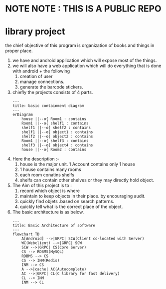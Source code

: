 # NOTE NOTE : THIS IS A PUBLIC REPO
# library project
the chief objective of this program is organization of books and things in proper place.

1. we have and android application which will expose most of the things.
1. we will also have a web application which will do everything that is done with android + the following
    1. creation of user
    1. manage connections.
    1. generate the barcode stickers.
1. chiefly the projects consists of 4 parts.
    ```mermaid
    ---
    title: basic containment diagram
    ---
    erDiagram
        house ||--o{ Room1 : contains
        Room1 ||--o{ shelf1 : contains 
        shelf1 ||--o{ shelf2 : contains
        shelf1 ||--o{ object1 : contains
        shelf2 ||--o{ object2 : contains
        Room1 ||--o{ shelf3 : contains
        shelf3 ||--o{ object4 : contains
        house ||--o{ Room2 : contains
    ```
1. Here the description :-
    1. house is the major unit. 1 Account contains only 1 house
    1. 1 house contains many rooms
    1. each room conatins shelfs
    1. shelfs can contain other shelves or they may directly hold object.
1. The Aim of this project is to :
    1. record which object is where
    1. maintain to keep objects in their place. by encouraging audit.
    1. quickly find objets .based on search patterns.
    1. quickly tell what is the correct place of the object.
1. The basic architecture is as below.
    ````mermaid
    ---
    title: Basic Architecture of software
    ---
    flowchart TD
        A[Android] -->|GRPC| SCW(Client co-located with Server)
        WC(Webclient) -->|GRPC| SCW
        SCW -->|GRPC| CS(Core Server)
        CS --> RDBMS(MySQL)
        RDBMS --> CS
        CS --> INM(Redis)
        INM --> CS
        A -->|cache| AC(Autocomplete)
        AC -->|GRPC| CL(C library for fast delivery)
        CL --> INM
        INM --> CL
    ````